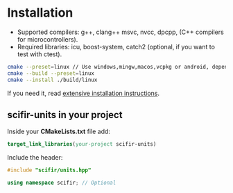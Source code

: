 # Installation

- Supported compilers: g++, clang++ msvc, nvcc, dpcpp, (C++ compilers for microcontrollers).
- Required libraries: icu, boost-system, catch2 (optional, if you want to test with ctest).

```bash
cmake --preset=linux // Use windows,mingw,macos,vcpkg or android, depending on your platform
cmake --build --preset=linux
cmake --install ./build/linux
```

If you need it, read [extensive installation instructions](https://github.com/scifir/scifir-units/tree/master/docs/readme/installation.md).

## scifir-units in your project

Inside your **CMakeLists.txt** file add:

```cmake
target_link_libraries(your-project scifir-units)
```

Include the header:

```cpp
#include "scifir/units.hpp"

using namespace scifir; // Optional
```
